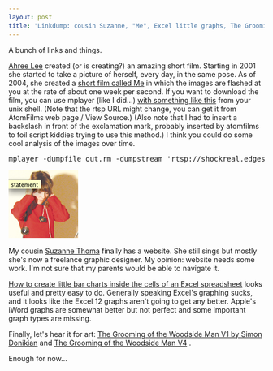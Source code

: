 ```yaml
---
layout: post
title: 'Linkdump: cousin Suzanne, "Me", Excel little graphs, The Grooming of the Woodside Man'
---
```


A bunch of links and things.

[Ahree Lee](http://www.ahreelee.com) created (or is creating?) an amazing short film. Starting in 2001 she started to take a picture of herself, every day, in the same pose. As of 2004, she created a [short film called Me](http://www.atomfilms.com/af/content/me) in which the images are flashed at you at the rate of about one week per second. If you want to download the film, you can use mplayer (like I did...) [with something like this](http://thomer.com/howtos/capture_realstream.html) from your unix shell. (Note that the rtsp URL might change, you can get it from AtomFilms web page / View Source.) (Also note that I had to insert a backslash in front of the exclamation mark, probably inserted by atomfilms to foil script kiddies trying to use this method.) I think you could do some cool analysis of the images over time.

<pre>mplayer -dumpfile out.rm -dumpstream 'rtsp://shockreal.edgestreams.net/real.atomshockwave-secure_!/me_300.rm?auth=caEascHb6b7dRbpdudXcLbKdibBaHbDbbdP-be81D5-cOW-REAwJrGowGoHn3wlB&amp;aifp=123&amp;span=10800' </pre><div class="floating_right"><img src="/weblog/images/2006/susie.png" alt="suzanne thomas" /></div>

My cousin [Suzanne Thoma](http://statement.fr/) finally has a website. She still sings but mostly she's now a freelance graphic designer. My opinion: website needs some work. I'm not sure that my parents would be able to navigate it.

[How to create little bar charts inside the cells of an Excel spreadsheet](http://infosthetics.com/archives/2006/08/excel_in_cell_graphing.html) looks useful and pretty easy to do. Generally speaking Excel's graphing sucks, and it looks like the Excel 12 graphs aren't going to get any better. Apple's iWord graphs are somewhat better but not perfect and some important graph types are missing.

Finally, let's hear it for art: [The Grooming of the Woodside Man V1 by Simon Donikian](http://www.donikian.com/TheGroomingV1.jpg) and [The Grooming of the Woodside Man V4](http://www.donikian.com/woodsidemanv4.jpg) .

Enough for now...
